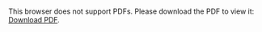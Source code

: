 <object data="christ-in-song/CIS1908pdfs/188.pdf" type="application/pdf" width="100%" height="1024px">
    <embed src="christ-in-song/CIS1908pdfs/188.pdf">
        <p>This browser does not support PDFs. Please download the PDF to view it: <a href="christ-in-song/CIS1908pdfs/188.pdf">Download PDF</a>.</p>
    </embed>
</object>
